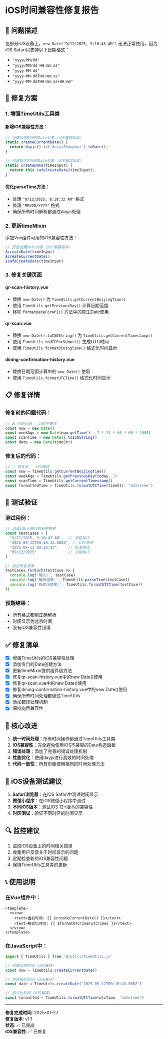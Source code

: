 # iOS时间兼容性修复报告

## 🚨 问题描述

在部分iOS设备上，`new Date("9/12/2025, 9:10:43 AM")` 无法正常使用，因为iOS Safari只支持以下日期格式：
- `"yyyy/MM/dd"`
- `"yyyy/MM/dd HH:mm:ss"`
- `"yyyy-MM-dd"`
- `"yyyy-MM-ddTHH:mm:ss"`
- `"yyyy-MM-ddTHH:mm:ss+HH:mm"`

## 🔧 修复方案

### 1. 增强TimeUtils工具类

#### 新增iOS兼容性方法：
```javascript
// 创建当前时间的Date对象（iOS兼容版本）
static createCurrentDate() {
  return dayjs().tz('Asia/Shanghai').toDate();
}

// 创建指定时间的Date对象（iOS兼容版本）
static createDate(timeInput) {
  return this.safeCreateDate(timeInput);
}
```

#### 优化parseTime方法：
- 处理 `"9/12/2025, 8:19:32 AM"` 格式
- 处理 `"MM/DD/YYYY"` 格式
- 确保所有时间解析都通过dayjs处理

### 2. 更新timeMixin

添加Vue组件可用的iOS兼容性方法：
```javascript
// 安全创建Date对象（iOS兼容版本）
$createDate(timeInput)
$createCurrentDate()
$safeCreateDate(timeInput)
```

### 3. 修复关键页面

#### qr-scan-history.vue
- 替换 `new Date()` 为 `TimeUtils.getCurrentBeijingTime()`
- 使用 `TimeUtils.getPreviousDay()` 计算日期范围
- 移除 `formatDateForAPI()` 方法中的原生Date使用

#### qr-scan.vue
- 替换 `new Date().toISOString()` 为 `TimeUtils.getCurrentTimestamp()`
- 使用 `TimeUtils.toUTCForSubmit()` 生成UTC时间
- 使用 `TimeUtils.formatDiningTime()` 格式化时间显示

#### dining-confirmation-history.vue
- 替换日期范围计算中的 `new Date()` 使用
- 使用 `TimeUtils.formatUTCTime()` 格式化时间显示

## 📋 修复详情

### 修复前的问题代码：
```javascript
// ❌ 问题代码 - iOS不兼容
const now = new Date()
const weekAgo = new Date(now.getTime() - 7 * 24 * 60 * 60 * 1000)
const scanTime = new Date().toISOString()
const date = new Date(timeStr)
```

### 修复后的代码：
```javascript
// ✅ 修复后 - iOS兼容
const now = TimeUtils.getCurrentBeijingTime()
const weekAgo = TimeUtils.getPreviousDay(today, 7)
const scanTime = TimeUtils.getCurrentTimestamp()
const formattedTime = TimeUtils.formatUTCTime(timeStr, 'datetime')
```

## 🧪 测试验证

### 测试用例：
```javascript
// 测试iOS不兼容的日期格式
const testCases = [
  "9/12/2025, 9:10:43 AM",  // 问题格式
  "2025-09-12T09:10:43.000Z", // UTC格式
  "2025-09-12 09:10:43",    // 标准格式
  "09/12/2025"              // 日期格式
]

// 验证修复效果
testCases.forEach(testCase => {
  console.log('输入:', testCase)
  console.log('解析结果:', TimeUtils.parseTime(testCase))
  console.log('格式化结果:', TimeUtils.formatUTCTime(testCase))
})
```

### 预期结果：
- 所有格式都能正确解析
- 时间显示为北京时间
- 没有iOS兼容性错误

## ✅ 修复清单

- [x] 增强TimeUtils的iOS兼容性处理
- [x] 添加专门的Date创建方法
- [x] 更新timeMixin提供组件级方法
- [x] 修复qr-scan-history.vue中的new Date()使用
- [x] 修复qr-scan.vue中的new Date()使用
- [x] 修复dining-confirmation-history.vue中的new Date()使用
- [x] 确保所有时间处理都通过TimeUtils
- [x] 添加错误处理机制
- [x] 保持向后兼容性

## 🎯 核心改进

1. **统一时间处理**：所有时间操作都通过TimeUtils工具类
2. **iOS兼容性**：完全避免使用iOS不兼容的Date构造函数
3. **错误处理**：添加了完善的错误处理机制
4. **性能优化**：使用dayjs进行高效的时间处理
5. **代码一致性**：所有页面使用相同的时间处理方法

## 📱 iOS设备测试建议

1. **Safari浏览器**：在iOS Safari中测试时间显示
2. **微信小程序**：在iOS微信小程序中测试
3. **不同iOS版本**：测试iOS 12+版本的兼容性
4. **时区测试**：验证不同时区的时间显示

## 🔍 监控建议

1. 监控iOS设备上的时间相关错误
2. 收集用户反馈关于时间显示的问题
3. 定期检查新的iOS兼容性问题
4. 保持TimeUtils工具类的更新

## 📞 使用说明

### 在Vue组件中：
```vue
<template>
  <view>
    <text>当前时间: {{ $createCurrentDate() }}</text>
    <text>格式化时间: {{ $formatUTCTime(utcTime) }}</text>
  </view>
</template>
```

### 在JavaScript中：
```javascript
import { TimeUtils } from '@/utils/timeUtils.js'

// 创建当前时间（iOS兼容）
const now = TimeUtils.createCurrentDate()

// 创建指定时间（iOS兼容）
const date = TimeUtils.createDate('2025-09-12T09:10:43.000Z')

// 格式化时间（iOS兼容）
const formatted = TimeUtils.formatUTCTime(utcTime, 'datetime')
```

---

**修复完成时间**: 2025-01-27  
**修复版本**: v1.1  
**状态**: ✅ 已完成  
**iOS兼容性**: ✅ 已修复
